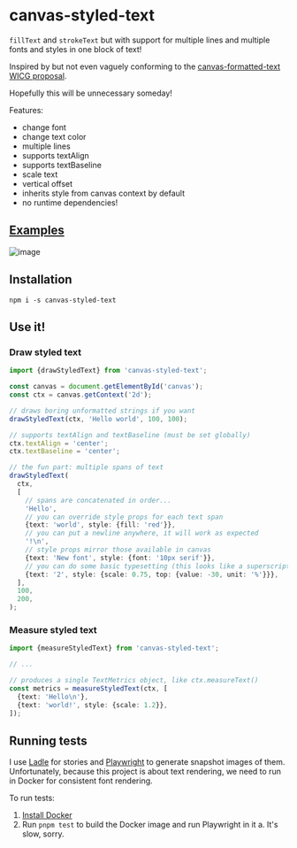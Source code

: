 # canvas-styled-text

`fillText` and `strokeText` but with support for multiple lines and multiple fonts and styles in one block of text!

Inspired by but not even vaguely conforming to the [canvas-formatted-text WICG proposal](https://github.com/WICG/canvas-formatted-text).

Hopefully this will be unnecessary someday!

Features:

- change font
- change text color
- multiple lines
- supports textAlign
- supports textBaseline
- scale text
- vertical offset
- inherits style from canvas context by default
- no runtime dependencies!

## [Examples](https://loganzartman.github.io/canvas-styled-text)

![image](https://github.com/loganzartman/canvas-styled-text/assets/3401573/c21445f8-dc83-4845-8475-5f592ae9fc83)

## Installation

`npm i -s canvas-styled-text`

## Use it!

### Draw styled text

```typescript
import {drawStyledText} from 'canvas-styled-text';

const canvas = document.getElementById('canvas');
const ctx = canvas.getContext('2d');

// draws boring unformatted strings if you want
drawStyledText(ctx, 'Hello world', 100, 100);

// supports textAlign and textBaseline (must be set globally)
ctx.textAlign = 'center';
ctx.textBaseline = 'center';

// the fun part: multiple spans of text
drawStyledText(
  ctx,
  [
    // spans are concatenated in order...
    'Hello',
    // you can override style props for each text span
    {text: 'world', style: {fill: 'red'}},
    // you can put a newline anywhere, it will work as expected
    '!\n',
    // style props mirror those available in canvas
    {text: 'New font', style: {font: '10px serif'}},
    // you can do some basic typesetting (this looks like a superscript)
    {text: '2', style: {scale: 0.75, top: {value: -30, unit: '%'}}},
  ],
  100,
  200,
);
```

### Measure styled text

```typescript
import {measureStyledText} from 'canvas-styled-text';

// ...

// produces a single TextMetrics object, like ctx.measureText()
const metrics = measureStyledText(ctx, [
  {text: 'Hello\n'},
  {text: 'world!', style: {scale: 1.2}},
]);
```

## Running tests

I use [Ladle](https://ladle.dev/) for stories and [Playwright]() to generate snapshot images of them. Unfortunately, because this project is about text rendering, we need to run in Docker for consistent font rendering.

To run tests:

1. [Install Docker](https://docs.docker.com/engine/install/)
2. Run `pnpm test` to build the Docker image and run Playwright in it
   a. It's slow, sorry.
